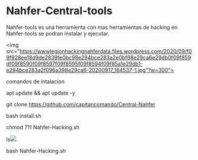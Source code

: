 # Nahfer-Central-tools

Nahfer-tools es una herramienta con mas herramientas de hacking
en Nahfer-tools se podran instalar y ejecutar.

<img src="https://wwwlegionhackingnahferdata.files.wordpress.com/2020/09/f09f928ee18d9de2839fe0bc98e294bce283a2e0bf98e29ca6e29db0f09f859df09f8590f09f8597f09f8595f09f8594f09f85a1e29db1-e294bce283a2f096a398e29ca6-20200917_184537-1.jpg"?w=300">

comandos de intalacion

apt update && apt update -y

git clone https://github.com/capitancomando/Central-Nahfer

bash install.sh 

chmod 711 Nahfer-Hacking.sh

ls<img src="https://infosertecblog.files.wordpress.com/2019/03/190301-3.jpg?w=300">



bash Nahfer-Hacking.sh

